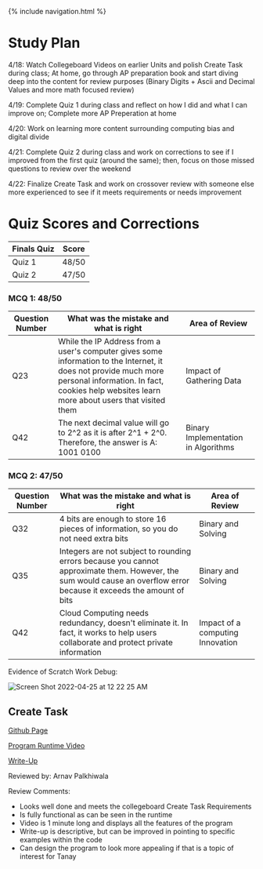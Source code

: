 {% include navigation.html %}

# Study Plan

4/18: Watch Collegeboard Videos on earlier Units and polish Create Task during class; At home, go through AP preparation book and start diving deep into the content for review purposes (Binary Digits + Ascii and Decimal Values and more math focused review)

4/19: Complete Quiz 1 during class and reflect on how I did and what I can improve on; Complete more AP Preperation at home

4/20: Work on learning more content surrounding computing bias and digital divide 

4/21: Complete Quiz 2 during class and work on corrections to see if I improved from the first quiz (around the same); then, focus on those missed questions to review over the weekend

4/22: Finalize Create Task and work on crossover review with someone else more experienced to see if it meets requirements or needs improvement

# Quiz Scores and Corrections

Finals Quiz| Score | 
----- | ----- | 
Quiz 1 | 48/50 | 
Quiz 2 | 47/50 | 

### MCQ 1: 48/50

Question Number| What was the mistake and what is right | Area of Review | 
----- | ----- | ----- |
 Q23 | While the IP Address from a user's computer gives some information to the Internet, it does not provide much more personal information. In fact, cookies help websites learn more about users that visited them |  Impact of Gathering Data  | 
 Q42 | The next decimal value will go to 2^2 as it is after 2^1 + 2^0. Therefore, the answer is A: 1001 0100 |  Binary Implementation in Algorithms  | 
 
 ### MCQ 2: 47/50

Question Number| What was the mistake and what is right | Area of Review | 
----- | ----- | ----- |
 Q32 | 4 bits are enough to store 16 pieces of information, so you do not need extra bits | Binary and Solving | 
 Q35 | Integers are not subject to rounding errors because you cannot approximate them. However, the sum would cause an overflow error because it exceeds the amount of bits | Binary and Solving | 
 Q42 | Cloud Computing needs redundancy, doesn't eliminate it. In fact, it works to help users collaborate and protect private information | Impact of a computing Innovation  | 

Evidence of Scratch Work Debug:

![Screen Shot 2022-04-25 at 12 22 25 AM](https://user-images.githubusercontent.com/60719508/165039863-61e0c7f0-9e0a-4c37-9995-ee392acafdbf.png)




## Create Task

[Github Page](https://tanay101405.github.io/TanayRayavarapu/createtask)

[Program Runtime Video](https://www.loom.com/share/c23b565cf2e0436cbb1218f117a53a68)

[Write-Up](https://docs.google.com/document/d/1FYIpL17op3UzAXX1SmSIMAMgkib8PvjqYeU8Rd9GEyI/edit)

Reviewed by: Arnav Palkhiwala 

Review Comments:
- Looks well done and meets the collegeboard Create Task Requirements
- Is fully functional as can be seen in the runtime
- Video is 1 minute long and displays all the features of the program
- Write-up is descriptive, but can be improved in pointing to specific examples within the code
- Can design the program to look more appealing if that is a topic of interest for Tanay







